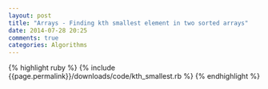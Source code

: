 ```yaml
---
layout: post
title: "Arrays - Finding kth smallest element in two sorted arrays"
date: 2014-07-28 20:25
comments: true
categories: Algorithms
---
```

{% highlight ruby %}
       {% include {{page.permalink}}/downloads/code/kth_smallest.rb %}
    {% endhighlight %}
